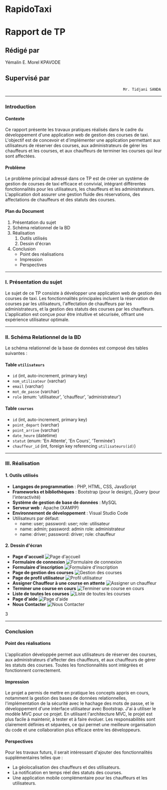 # RapidoTaxi
# Rapport de TP

## Rédigé par 

Yémalin E. Morel KPAVODE  

## Supervisé par
                                                         Mr. Tidjani SANDA

----------------------------------------------------------------------------

### Introduction

#### Contexte
Ce rapport présente les travaux pratiques réalisés dans le cadre du développement d'une application web de gestion des courses de taxi. L'objectif est de concevoir et d'implémenter une application permettant aux utilisateurs de réserver des courses, aux administrateurs de gérer les chauffeurs et les courses, et aux chauffeurs de terminer les courses qui leur sont affectées.

#### Problème
Le problème principal adressé dans ce TP est de créer un système de gestion de courses de taxi efficace et convivial, intégrant différentes fonctionnalités pour les utilisateurs, les chauffeurs et les administrateurs. L'application doit assurer une gestion fluide des réservations, des affectations de chauffeurs et des statuts des courses.

#### Plan du Document
1. Présentation du sujet
2. Schéma relationnel de la BD
3. Réalisation
    1. Outils utilisés
    2. Dessin d'écran
4. Conclusion
    - Point des réalisations
    - Impression
    - Perspectives

---

### I. Présentation du sujet
Le sujet de ce TP consiste à développer une application web de gestion des courses de taxi. Les fonctionnalités principales incluent la réservation de courses par les utilisateurs, l'affectation de chauffeurs par les administrateurs, et la gestion des statuts des courses par les chauffeurs. L'application est conçue pour être intuitive et sécurisée, offrant une expérience utilisateur optimale.

---

### II. Schéma Relationnel de la BD
Le schéma relationnel de la base de données est composé des tables suivantes :

#### Table `utilisateurs`
- `id` (int, auto-increment, primary key)
- `nom_utilisateur` (varchar)
- `email` (varchar)
- `mot_de_passe` (varchar)
- `role` (enum: 'utilisateur', 'chauffeur', 'administrateur')

#### Table `courses`
- `id` (int, auto-increment, primary key)
- `point_depart` (varchar)
- `point_arrive` (varchar)
- `date_heure` (datetime)
- `statut` (enum: 'En Attente', 'En Cours', 'Terminée')
- `chauffeur_id` (int, foreign key referencing `utilisateurs(id)`)

---

### III. Réalisation

#### 1. Outils utilisés
- **Langages de programmation** : PHP, HTML, CSS, JavaScript
- **Frameworks et bibliothèques** : Bootstrap (pour le design), jQuery (pour l'interactivité)
- **Système de gestion de base de données** : MySQL
- **Serveur web** : Apache (XAMPP)
- **Environnement de développement** : Visual Studio Code
- Utilisateurs par défaut:
    - name: user; password: user; role: utilisateur
    - name: admin; password: admin role: administrateur
    - name: driver; password: driver; role: chauffeur
#### 2. Dessin d'écran
- **Page d'accueil**
  ![Page d'accueil](imgs/home.png)
- **Formulaire de connexion**
  ![Formulaire de connexion](imgs/login.png)
- **Formulaire d'inscription**
  ![Formulaire d'inscription](imgs/register.png)
- **Page de gestion des courses**
  ![Gestion des courses](imgs/manage_courses.png)
- **Page de profil utilisateur**
  ![Profil utilisateur](imgs/profile.png)
- **Assigner Chauffeur à une course en attente**
  ![Assigner un chauffeur](imgs/assign_driver.png)
- **Terminer une course en cours**
  ![Terminer une course en cours](imgs/finish_course.png)
- **Liste de toutes les courses**
  ![Liste de toutes les courses](imgs/dashboard.png)
- **Page d'aide**
  ![Page d'aide](imgs/aide.png)
- **Nous Contacter**
  ![Nous Contacter](imgs/contact.png)

3

---

### Conclusion

#### Point des réalisations
L'application développée permet aux utilisateurs de réserver des courses, aux administrateurs d'affecter des chauffeurs, et aux chauffeurs de gérer les statuts des courses. Toutes les fonctionnalités sont intégrées et fonctionnent correctement.

#### Impression
Le projet a permis de mettre en pratique les concepts appris en cours, notamment la gestion des bases de données relationnelles, l'implémentation de la sécurité avec le hachage des mots de passe, et le développement d'une interface utilisateur avec Bootstrap. J'ai à utiliser le modèle MVC pour ce projet. En utilisant l'architecture MVC, le projet est plus facile à maintenir, à tester et à faire évoluer. Les responsabilités sont clairement définies et séparées, ce qui permet une meilleure organisation du code et une collaboration plus efficace entre les développeurs.


#### Perspectives
Pour les travaux futurs, il serait intéressant d'ajouter des fonctionnalités supplémentaires telles que :
- La géolocalisation des chauffeurs et des utilisateurs.
- La notification en temps réel des statuts des courses.
- Une application mobile complémentaire pour les chauffeurs et les utilisateurs.
